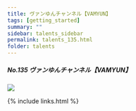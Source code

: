 ```yaml
---
title: ヴァンゆんチャンネル【VAMYUN】
tags: [getting_started]
summary: ""
sidebar: talents_sidebar
permalink: talents_135.html
folder: talents
---
```



##### No.135 ヴァンゆんチャンネル【VAMYUN】

![](https://yt3.ggpht.com/ytc/AKedOLTbCtN02EVfFE-YogZWgxCbRLhByR3LD-ACoef0xg=s176-c-k-c0x00ffffff-no-rj)






{% include links.html %}

